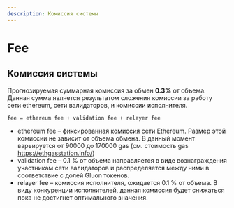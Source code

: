 ```yaml
---
description: Комиссия системы
---
```


# Fee

## Комиссия системы

Прогнозируемая суммарная комиссия за обмен **0.3%** от объема. 
Данная сумма является результатом сложения комиссии за работу сети ethereum, сети валидаторов, и комиссии исполнителя.

```
fee = ethereum fee + validation fee + relayer fee
```

* ethereum fee – фиксированная комиссия сети Ethereum. Размер этой комиссии не зависит от объема обмена. В данный момент варьируется от 90000 до 170000 gas (см. стоимость gas https://ethgasstation.info/)
* validation fee – 0.1 % от объема направляется в виде вознаграждения участникам сети валидаторов и распределяется между ними в соответствие с долей Gluon токенов.
* relayer fee – комиссия исполнителя, ожидается 0.1 % от объема. В виду конкуренции исполнителей, данная комиссия будет снижаться пока не достигнет оптимального значения. 
